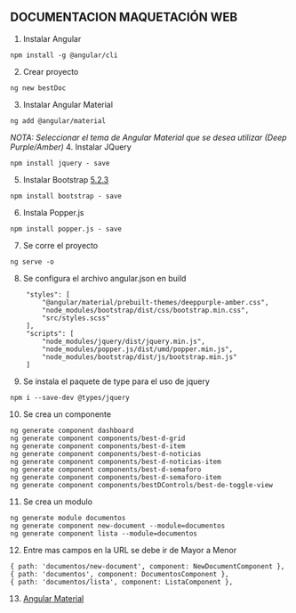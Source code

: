 ## DOCUMENTACION MAQUETACIÓN WEB

1. Instalar Angular
```
npm install -g @angular/cli 
```

2. Crear proyecto
```
ng new bestDoc
```

3. Instalar Angular Material
```
ng add @angular/material
```
*_NOTA: Seleccionar el tema de Angular Material que se desea utilizar (Deep Purple/Amber)_*
4. Instalar JQuery
```
npm install jquery - save
```
5. Instalar Bootstrap [5.2.3](https://getbootstrap.com/docs/5.2/getting-started/introduction/)
```
npm install bootstrap - save
```

6. Instala Popper.js
```
npm install popper.js - save
```
7. Se corre el proyecto
```
ng serve -o
```

8. Se configura el archivo angular.json en build
```
    "styles": [
        "@angular/material/prebuilt-themes/deeppurple-amber.css",
        "node_modules/bootstrap/dist/css/bootstrap.min.css",
        "src/styles.scss"
    ],
    "scripts": [
        "node_modules/jquery/dist/jquery.min.js",
        "node_modules/popper.js/dist/umd/popper.min.js",
        "node_modules/bootstrap/dist/js/bootstrap.min.js"
    ]
```

9. Se instala el paquete de type para el uso de jquery
```
npm i --save-dev @types/jquery
```

10. Se crea un componente
```
ng generate component dashboard
ng generate component components/best-d-grid
ng generate component components/best-d-item
ng generate component components/best-d-noticias
ng generate component components/best-d-noticias-item
ng generate component components/best-d-semaforo
ng generate component components/best-d-semaforo-item
ng generate component components/bestDControls/best-de-toggle-view
```

11. Se crea un modulo
```
ng generate module documentos
ng generate component new-document --module=documentos
ng generate component lista --module=documentos
```

12. Entre mas campos en la URL se debe ir de Mayor a Menor
```
{ path: 'documentos/new-document', component: NewDocumentComponent },
{ path: 'documentos', component: DocumentosComponent },
{ path: 'documentos/lista', component: ListaComponent },
```

13. [Angular Material](https://material.angular.io/)